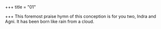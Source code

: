 +++
title = "01"

+++
This foremost praise hymn of this conception is for you two, Indra  and Agni.
It has been born like rain from a cloud.